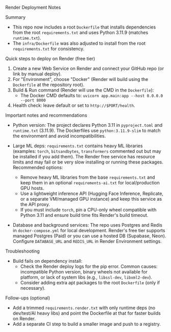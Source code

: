 Render Deployment Notes

Summary
- This repo now includes a root `Dockerfile` that installs dependencies from the root `requirements.txt` and uses Python 3.11.9 (matches `runtime.txt`).
- The `infra/Dockerfile` was also adjusted to install from the root `requirements.txt` for consistency.

Quick steps to deploy on Render (free tier)
1. Create a new Web Service on Render and connect your GitHub repo (or link by manual deploy).
2. For "Environment", choose "Docker" (Render will build using the `Dockerfile` at the repository root).
3. Build & Run command (Render will use the CMD in the `Dockerfile`):
   - The Docker CMD defaults to: `uvicorn app.main:app --host 0.0.0.0 --port 8000`
4. Health check: leave default or set to `http://$PORT/health`.

Important notes and recommendations
- Python version: The project declares Python 3.11 in `pyproject.toml` and `runtime.txt` (3.11.9). The Dockerfiles use `python:3.11.9-slim` to match the environment and avoid incompatibilities.

- Large ML deps: `requirements.txt` contains heavy ML libraries (examples: `torch`, `bitsandbytes`, `transformers` commented out but may be installed if you add them). The Render free service has resource limits and may fail or be very slow installing or running these packages. Recommended options:
  - Remove heavy ML libraries from the base `requirements.txt` and keep them in an optional `requirements-ai.txt` for local/production GPU hosts.
  - Use a lightweight inference API (Hugging Face Inference, Replicate, or a separate VM/managed GPU instance) and keep this service as the API proxy.
  - If you must include `torch`, pin a CPU-only wheel compatible with Python 3.11 and ensure build time fits Render's build timeout.

- Database and background services: The repo uses Postgres and Redis in `docker-compose.yml` for local development. Render's free tier supports managed Postgres (Paid) or you can use a hosted DB (Supabase, Neon). Configure `DATABASE_URL` and `REDIS_URL` in Render Environment settings.

Troubleshooting
- Build fails on dependency install:
  - Check the Render deploy logs for the pip error. Common causes: incompatible Python version, binary wheels not available for platform, or lack of system libs (e.g., `libssl-dev`, `libxml2-dev`).
  - Consider adding extra apt packages to the root `Dockerfile` (only if necessary).

Follow-ups (optional)
- Add a trimmed `requirements.render.txt` with only runtime deps (no dev/test/AI heavy libs) and point the Dockerfile at that for faster builds on Render.
- Add a separate CI step to build a smaller image and push to a registry.


